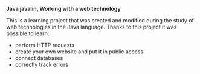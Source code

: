 **Java javalin, Working with a web technology**

This is a learning project that was created and modified during the study of web technologies in the Java language. 
Thanks to this project it was possible to learn:
- perform HTTP requests
- create your own website and put it in public access
- connect databases
- correctly track errors